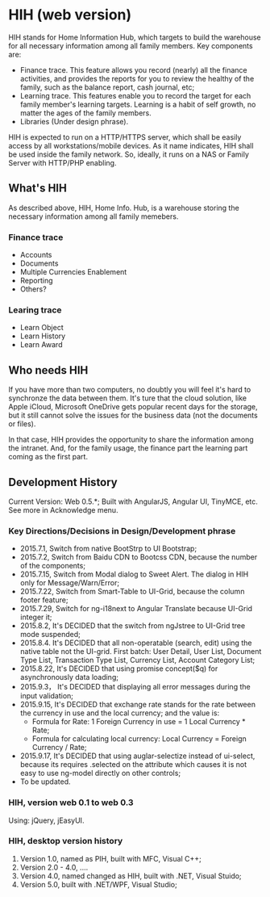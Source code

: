 # HIH (web version)
HIH stands for Home Information Hub, which targets to build the warehouse for all necessary information among all family members. Key components are:
- Finance trace. This feature allows you record (nearly) all the finance activities, and provides the reports for you to review the healthy of the family, such as the balance report, cash journal, etc;
- Learning trace. This features enable you to record the target for each family member's learning targets. Learning is a habit of self growth, no matter the ages of the family members.
- Libraries (Under design phrase). 

HIH is expected to run on a HTTP/HTTPS server, which shall be easily access by all workstations/mobile devices.
As it name indicates, HIH shall be used inside the family network. So, ideally, it runs on a NAS or Family Server with HTTP/PHP enabling.  

## What's HIH
As described above,  HIH, Home Info. Hub, is a warehouse storing the necessary information among all family memebers. 

### Finance trace
- Accounts
- Documents
- Multiple Currencies Enablement
- Reporting
- Others?

### Learing trace
- Learn Object
- Learn History
- Learn Award

## Who needs HIH
If you have more than two computers, no doubtly you will feel it's hard to synchronze the data between them. 
It's ture that the cloud solution, like Apple iCloud, Microsoft OneDrive gets popular recent days for the storage, but it still cannot solve the issues for the business data (not the documents or files).

In that case, HIH provides the opportunity to share the information among the intranet.  And, for the family usage, the finance part the learning part coming as the first part.

## Development History
Current Version: Web 0.5.*;
Built with AngularJS, Angular UI, TinyMCE, etc. See more in Acknowledge menu.

### Key Directions/Decisions in Design/Development phrase
- 2015.7.1, Switch from native BootStrp to UI Bootstrap;
- 2015.7.2, Switch from Baidu CDN to Bootcss CDN, because the number of the components;
- 2015.7.15, Switch from Modal dialog to Sweet Alert. The dialog in HIH only for Message/Warn/Error; 
- 2015.7.22, Switch from Smart-Table to UI-Grid, because the column footer feature;
- 2015.7.29, Switch for ng-i18next to Angular Translate because UI-Grid integer it;
- 2015.8.2, It's DECIDED that the switch from ngJstree to UI-Grid tree mode suspended;
- 2015.8.4. It's DECIDED that all non-operatable (search, edit) using the native table not the UI-grid. First batch: User Detail, User List, Document Type List, Transaction Type List, Currency List, Account Category List;
- 2015.8.22, It's DECIDED that using promise concept($q) for asynchronously data loading;
- 2015.9.3， It's DECIDED that displaying all error messages during the input validation;
- 2015.9.15, It's DECIDED that exchange rate stands for the rate between the currency in use and the local currency; and the value is:
	- Formula for Rate: 1 Foreign Currency in use = 1 Local Currency * Rate;
	- Formula for calculating local currency: Local Currency = Foreign Currency / Rate;
- 2015.9.17, It's DECIDED that using auglar-selectize instead of ui-select, because its requires .selected on the attribute which causes it is not easy to use ng-model directly on other controls;
- To be updated.

### HIH, version web 0.1 to web 0.3
Using: jQuery, jEasyUI.

### HIH, desktop version history
1. Version 1.0, named as PIH, built with MFC, Visual C++;
2. Version 2.0 - 4.0, ....
3. Version 4.0, named changed as HIH, built with .NET, Visual Stuido;
4. Version 5.0, built with .NET/WPF, Visual Studio;



